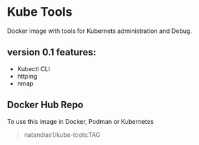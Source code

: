 # Kube Tools

Docker image with tools for Kubernets administration and Debug.

## version 0.1 features:

+ Kubectl CLI
+ httping
+ nmap

## Docker Hub Repo

To use this image in Docker, Podman or Kubernetes

> natandias1/kube-tools:TAG
